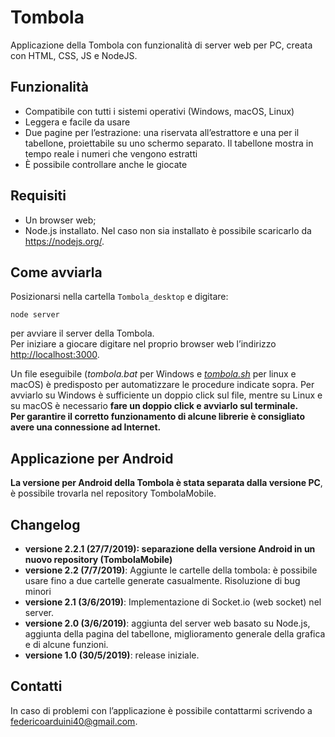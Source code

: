 
<h1 id="tombola">Tombola</h1>
<p>Applicazione della Tombola con funzionalità di server web per PC, creata con HTML, CSS, JS e NodeJS.</p>
<h2 id="funzionalità">Funzionalità</h2>
<ul>
<li>Compatibile con tutti i sistemi operativi (Windows, macOS, Linux)</li>
<li>Leggera e facile da usare</li>
<li>Due pagine per l’estrazione: una riservata all’estrattore e una per il tabellone, proiettabile su uno schermo separato. Il tabellone mostra in tempo reale i numeri che vengono estratti</li>
<li>È possibile controllare anche le giocate</li>
</ul>
<h2 id="requisiti">Requisiti</h2>
<ul>
<li>Un browser web;</li>
<li>Node.js installato. Nel caso non sia installato è possibile scaricarlo da <a href="https://nodejs.org/">https://nodejs.org/</a>.</li>
</ul>
<h2 id="come-avviarla">Come avviarla</h2>
<p>Posizionarsi nella cartella <code>Tombola_desktop</code> e digitare:</p>
<pre><code>node server
</code></pre>
<p>per avviare il server della Tombola.<br>
Per iniziare a giocare digitare nel proprio browser web l’indirizzo <a href="http://localhost:3000">http://localhost:3000</a>.</p>
<p>Un file eseguibile (<em>tombola.bat</em> per Windows e <em><a href="http://tombola.sh">tombola.sh</a></em> per linux e macOS) è predisposto per automatizzare le procedure indicate sopra. Per avviarlo su Windows è sufficiente un doppio click sul file, mentre su Linux e su macOS è necessario <strong>fare un doppio click e avviarlo sul terminale.</strong><br>
<strong>Per garantire il corretto funzionamento di alcune librerie è consigliato avere una connessione ad Internet.</strong></p>
<h2 id="android">Applicazione per Android</h2>
<p><strong>La versione per Android della Tombola è stata separata dalla versione PC</strong>, è possibile trovarla nel repository TombolaMobile.</p>
<h2 id="changelog">Changelog</h2>
<ul>
<li><strong>versione 2.2.1 (27/7/2019): separazione della versione Android in un nuovo repository (TombolaMobile)</strong>
<li><strong>versione 2.2 (7/7/2019)</strong>: Aggiunte le cartelle della tombola: è possibile usare fino a due cartelle generate casualmente. Risoluzione di bug minori</li>
<li><strong>versione 2.1 (3/6/2019)</strong>: Implementazione di Socket.io (web socket) nel server.</li>
<li><strong>versione 2.0 (3/6/2019)</strong>: aggiunta del server web basato su Node.js, aggiunta della pagina del tabellone, miglioramento generale della grafica e di alcune funzioni.</li>
<li><strong>versione 1.0 (30/5/2019)</strong>: release iniziale.</li>
</ul>
<h2 id="contatti">Contatti</h2>
<p>In caso di problemi con l’applicazione è possibile contattarmi scrivendo a <a href="mailto:federico_arduini@live.it">federicoarduini40@gmail.com</a>.</p>

